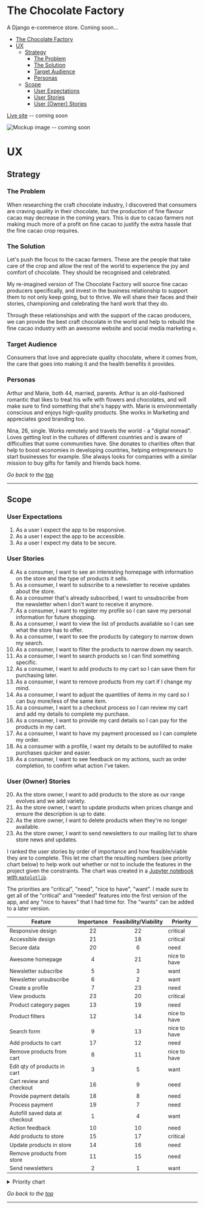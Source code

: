 # The Chocolate Factory

A Django e-commerce store. Coming soon...

- [The Chocolate Factory](#the-chocolate-factory)
- [UX](#ux)
  - [Strategy](#strategy)
    - [The Problem](#the-problem)
    - [The Solution](#the-solution)
    - [Target Audience](#target-audience)
    - [Personas](#personas)
  - [Scope](#scope)
    - [User Expectations](#user-expectations)
    - [User Stories](#user-stories)
    - [User (Owner) Stories](#user-owner-stories)

[Live site](#) -- coming soon

![Mockup image]() -- coming soon

# UX

## Strategy

### The Problem

When researching the craft chocolate industry, I discovered that consumers are craving quality in their chocolate, but the production of fine flavour cacao may decrease in the coming years. This is due to cacao farmers not making much more of a profit on fine cacao to justify the extra hassle that the fine cacao crop requires.

### The Solution

Let's push the focus to the cacao farmers. These are the people that take care of the crop and allow the rest of the world to experience the joy and comfort of chocolate. They should be recognised and celebrated.

My re-imagined version of The Chocolate Factory will source fine cacao producers specifically, and invest in the business relationship to support them to not only keep going, but to thrive. We will share their faces and their stories, championing and celebrating the hard work that they do.

Through these relationships and with the support of the cacao producers, we can provide the best craft chocolate in the world and help to rebuild the fine cacao industry with an awesome website and social media marketing :fist:.

### Target Audience

Consumers that love and appreciate quality chocolate, where it comes from, the care that goes into making it and the health benefits it provides.

### Personas
Arthur and Marie, both 44, married, parents. Arthur is an old-fashioned romantic that likes to treat his wife with flowers and chocolates, and will make sure to find something that she's happy with. Marie is environmentally conscious and enjoys high-quality products. She works in Marketing and appreciates good branding too.

Nina, 26, single. Works remotely and travels the world - a "digital nomad". Loves getting lost in the cultures of different countries and is aware of difficulties that some communities have. She donates to charities often that help to boost economies in developing countries, helping entrepreneurs to start businesses for example. She always looks for companies with a similar mission to buy gifts for family and friends back home.

*Go back to the [top](#table-of-contents)*

---

## Scope

### User Expectations
1. As a user I expect the app to be responsive.
2. As a user I expect the app to be accessible.
3. As a user I expect my data to be secure.

### User Stories
4. As a consumer, I want to see an interesting homepage with information on the store and the type of products it sells.
5. As a consumer, I want to subscribe to a newsletter to receive updates about the store.
6. As a consumer that's already subscribed, I want to unsubscribe from the newsletter when I don't want to receive it anymore.
7. As a consumer, I want to register my profile so I can save my personal information for future shopping.
8. As a consumer, I want to view the list of products available so I can see what the store has to offer.
9. As a consumer, I want to see the products by category to narrow down my search.
10. As a consumer, I want to filter the products to narrow down my search.
11. As a consumer, I want to search products so I can find something specific.
12. As a consumer, I want to add products to my cart so I can save them for purchasing later.
13. As a consumer, I want to remove products from my cart if I change my mind.
14. As a consumer, I want to adjust the quantities of items in my card so I can buy more/less of the same item.
15. As a consumer, I want to a checkout process so I can review my cart and add my details to complete my purchase.
16. As a consumer, I want to provide my card details so I can pay for the products in my cart.
17. As a consumer, I want to have my payment processed so I can complete my order.
18. As a consumer with a profile, I want my details to be autofilled to make purchases quicker and easier.
19. As a consumer, I want to see feedback on my actions, such as order completion, to confirm what action I've taken.

### User (Owner) Stories
20. As the store owner, I want to add products to the store as our range evolves and we add variety.
21. As the store owner, I want to update products when prices change and ensure the description is up to date.
22. As the store owner, I want to delete products when they're no longer available.
23. As the store owner, I want to send newsletters to our mailing list to share store news and updates.

I ranked the user stories by order of importance and how feasible/viable they are to complete. This let me chart the resulting numbers (see priority chart below) to help work out whether or not to include the features in the project given the constraints. The chart was created in a [Jupyter notebook with `matplotlib`](/docs/planning/priority-chart.md).

The priorities are "critical", "need", "nice to have", "want". I made sure to get all of the "critical" and "needed" features into the first version of the app, and any "nice to haves" that I had time for. The "wants" can be added to a later version.

Feature	| Importance	| Feasibility/Viability | Priority
--- | :---: | :---: | ---
Responsive design | 22 | 22 | critical
Accessible design | 21 | 18 | critical
Secure data | 20 | 6 | need
Awesome homepage | 4 | 21 | nice to have
Newsletter subscribe | 5 | 3 | want
Newsletter unsubscribe | 6 | 2 | want
Create a profile | 7 | 23 | need
View products | 23 | 20 | critical
Product category pages | 13 | 19 | need
Product filters | 12 | 14 | nice to have
Search form | 9 | 13 | nice to have
Add products to cart | 17 | 12 | need
Remove products from cart | 8 | 11 | nice to have
Edit qty of products in cart | 3 | 5 | want
Cart review and checkout | 16 | 9 | need
Provide payment details | 18 | 8 | need
Process payment | 19 | 7 | need
Autofill saved data at checkout | 1 | 4 | want
Action feedback | 10 | 10 | need
Add products to store | 15 | 17 | critical
Update products in store | 14 | 16 | need
Remove products from store | 11 | 15 | need
Send newsletters | 2 | 1 | want

<details><summary>Priority chart</summary>
<img src="docs/planning/priority-chart.png">
</details>

*Go back to the [top](#table-of-contents)*

---